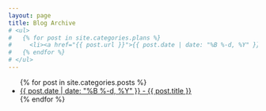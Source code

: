 ```yaml
---
layout: page
title: Blog Archive
# <ul>
#   {% for post in site.categories.plans %}
#     <li><a href="{{ post.url }}">{{ post.date | date: "%B %-d, %Y" }} - {{ post.title }}</a></li>
#   {% endfor %}
# </ul>
---
```


<ul>
  {% for post in site.categories.posts %}
    <li><a href="{{ post.url }}">{{ post.date | date: "%B %-d, %Y" }} - {{ post.title }}</a></li>
  {% endfor %}
</ul>